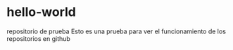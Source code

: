 # hello-world
repositorio de prueba
Esto es una prueba para ver el funcionamiento de los repositorios en github
